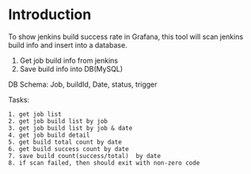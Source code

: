 # Introduction

To show jenkins build success rate in Grafana, this tool will scan jenkins build info and insert into a database. 

1. Get job build info from jenkins
2. Save build info into DB(MySQL)
    

DB Schema:
Job, buildId, Date, status, trigger


Tasks:

    1. get job list
    2. get job build list by job
    3. get job build list by job & date
    4. get job build detail
    5. get build total count by date
    6. get build success count by date
    7. save build count(success/total)  by date
    8. if scan failed, then should exit with non-zero code